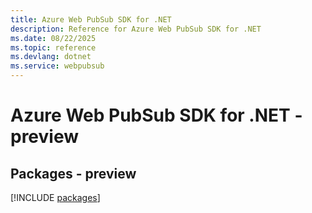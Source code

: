 ```yaml
---
title: Azure Web PubSub SDK for .NET
description: Reference for Azure Web PubSub SDK for .NET
ms.date: 08/22/2025
ms.topic: reference
ms.devlang: dotnet
ms.service: webpubsub
---
```

# Azure Web PubSub SDK for .NET - preview
## Packages - preview
[!INCLUDE [packages](web-pubsub-index.md)]